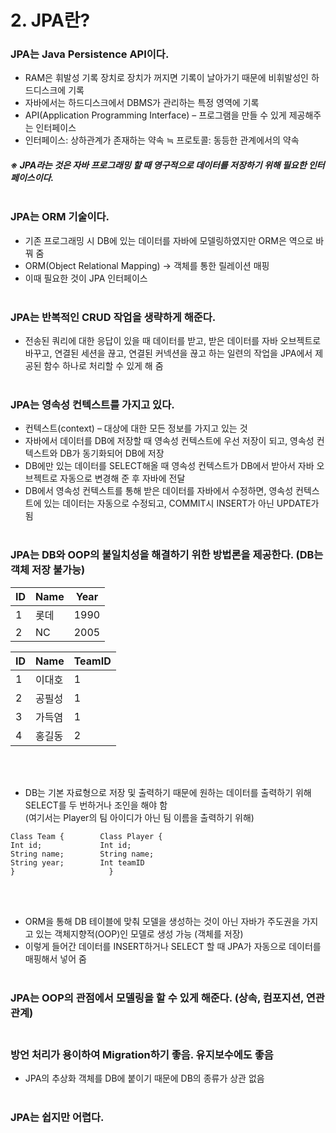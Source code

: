 # 2. JPA란?

### JPA는 Java Persistence API이다.
*	RAM은 휘발성 기록 장치로 장치가 꺼지면 기록이 날아가기 때문에 비휘발성인 하드디스크에 기록
*	자바에서는 하드디스크에서 DBMS가 관리하는 특정 영역에 기록
*	API(Application Programming Interface) – 프로그램을 만들 수 있게 제공해주는 인터페이스
*	인터페이스: 상하관계가 존재하는 약속 ≒ 프로토콜: 동등한 관계에서의 약속  
##### ※ JPA라는 것은 자바 프로그래밍 할 때 영구적으로 데이터를 저장하기 위해 필요한 인터페이스이다.<br/></br>

### JPA는 ORM 기술이다.
*	기존 프로그래밍 시 DB에 있는 데이터를 자바에 모델링하였지만 ORM은 역으로 바꿔 줌
*	ORM(Object Relational Mapping) -> 객체를 통한 릴레이션 매핑
*	이때 필요한 것이 JPA 인터페이스<br/></br>

### JPA는 반복적인 CRUD 작업을 생략하게 해준다.
*	전송된 쿼리에 대한 응답이 있을 때 데이터를 받고, 받은 데이터를 자바 오브젝트로 바꾸고, 연결된 세션을 끊고, 연결된 커넥션을 끊고 하는 일련의 작업을 JPA에서 제공된 함수 하나로 처리할 수 있게 해 줌<br/></br>

### JPA는 영속성 컨텍스트를 가지고 있다.
*	컨텍스트(context) – 대상에 대한 모든 정보를 가지고 있는 것
*	자바에서 데이터를 DB에 저장할 때 영속성 컨텍스트에 우선 저장이 되고,  영속성 컨텍스트와 DB가 동기화되어 DB에 저장
*	DB에만 있는 데이터를 SELECT해올 때 영속성 컨텍스트가 DB에서 받아서 자바 오브젝트로 자동으로 변경해 준 후 자바에 전달
*	DB에서 영속성 컨텍스트를 통해 받은 데이터를 자바에서 수정하면, 영속성 컨텍스트에 있는 데이터는 자동으로 수정되고, COMMIT시 INSERT가 아닌 UPDATE가 됨<br/></br>

### JPA는 DB와 OOP의 불일치성을 해결하기 위한 방법론을 제공한다. (DB는 객체 저장 불가능)

| ID  | Name | Year |
|-----|------|------|
| 1   | 롯데   | 1990 |
| 2   | NC   | 2005 |

| ID  | Name | TeamID |
|-----|------|--------|
| 1   | 이대호  | 1      |
| 2   | 공필성  | 1      |
| 3   | 가득염  | 1      |
| 4   | 홍길동  | 2      |

<br><br/>
* DB는 기본 자료형으로 저장 및 출력하기 때문에 원하는 데이터를 출력하기 위해 SELECT를 두 번하거나 조인을 해야 함    
(여기서는 Player의 팀 아이디가 아닌 팀 이름을 출력하기 위해)

```
Class Team {        Class Player {
Int id;             Int id;
String name;        String name;
String year;        Int teamID
}	                  }
```
<br><br/>
* ORM을 통해 DB 테이블에 맞춰 모델을 생성하는 것이 아닌 자바가 주도권을 가지고 있는 객체지향적(OOP)인 모델로 생성 가능 (객체를 저장)
* 이렇게 들어간 데이터를 INSERT하거나 SELECT 할 때 JPA가 자동으로 데이터를 매핑해서 넣어 줌<br><br/>


### JPA는 OOP의 관점에서 모델링을 할 수 있게 해준다. (상속, 컴포지션, 연관관계) <br><br/>


### 방언 처리가 용이하여 Migration하기 좋음. 유지보수에도 좋음
* JPA의 추상화 객체를 DB에 붙이기 때문에 DB의 종류가 상관 없음  <br><br/>

### JPA는 쉽지만 어렵다.
